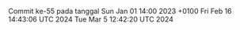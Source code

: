 Commit ke-55 pada tanggal Sun Jan 01 14:00 2023 +0100
Fri Feb 16 14:43:06 UTC 2024
Tue Mar  5 12:42:20 UTC 2024

